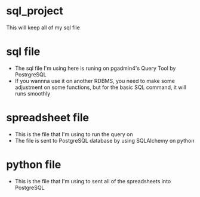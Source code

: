 # sql_project
This will keep all of my sql file
# sql file
- The sql file I'm using here is runing on pgadmin4's Query Tool by PostrgreSQL
- If you wannna use it on another RDBMS, you need to make some adjustment on some functions, but for the basic SQL command, it will runs smoothly
# spreadsheet file
- This is the file that I'm using to run the query on
- The file is sent to PostgreSQL database by using SQLAlchemy on python 
# python file
- This is the file that I'm using to sent all of the spreadsheets into PostgreSQL
